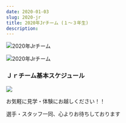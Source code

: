 ```yaml
---
date: 2020-01-03
slug: 2020-jr
title: 2020年Jrチーム (１～３年生)
description:
---
```


![2020年Jrチーム](/images/uploads/2020-jr-group-photo-01.jpg)

![2020年Jrチーム](/images/uploads/2020-jr-group-photo-02.jpg)

### Ｊｒチーム基本スケジュール

![](/images/uploads/2020-jr-schedule.png)

お気軽に見学・体験にお越しください！！

選手・スタッフ一同、心よりお待ちしております
